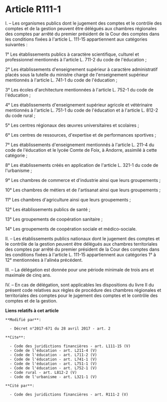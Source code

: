 # Article R111-1

I. – Les organismes publics dont le jugement des comptes et le contrôle des comptes et de la gestion peuvent être délégués
aux chambres régionales des comptes par arrêté du premier président de la Cour des comptes dans les conditions fixées à
l'article L. 111-15 appartiennent aux catégories suivantes : 

1° Les établissements publics à caractère scientifique, culturel et professionnel mentionnés à l'article L. 711-2 du code de
l'éducation ; 

2° Les établissements d'enseignement supérieur à caractère administratif placés sous la tutelle du ministre chargé de
l'enseignement supérieur mentionnés à l'article L. 741-1 du code de l'éducation ; 

3° Les écoles d'architecture mentionnées à l'article L. 752-1 du code de l'éducation ; 

4° Les établissements d'enseignement supérieur agricole et vétérinaire mentionnés à l'article L. 751-1 du code de l'éducation
et à l'article L. 812-2 du code rural ; 

5° Les centres régionaux des œuvres universitaires et scolaires ; 

6° Les centres de ressources, d'expertise et de performances sportives ; 

7° Les établissements d'enseignement mentionnés à l'article L. 211-4 du code de l'éducation et le lycée Comte de Foix, à
Andorre, assimilé à cette catégorie ; 

8° Les établissements créés en application de l'article L. 321-1 du code de l'urbanisme ; 

9° Les chambres de commerce et d'industrie ainsi que leurs groupements ; 

10° Les chambres de métiers et de l'artisanat ainsi que leurs groupements ; 

11° Les chambres d'agriculture ainsi que leurs groupements ; 

12° Les établissements publics de santé ; 

13° Les groupements de coopération sanitaire ; 

14° Les groupements de coopération sociale et médico-sociale. 

II. – Les établissements publics nationaux dont le jugement des comptes et le contrôle de la gestion peuvent être délégués
aux chambres territoriales des comptes par arrêté du premier président de la Cour des comptes dans les conditions fixées à
l'article L. 111-15 appartiennent aux catégories 1° à 12° mentionnées à l'alinéa précédent. 

III. – La délégation est donnée pour une période minimale de trois ans et maximale de cinq ans. 

IV. – En cas de délégation, sont applicables les dispositions du livre II du présent code relatives aux règles de procédure
des chambres régionales et territoriales des comptes pour le jugement des comptes et le contrôle des comptes et de la
gestion.

**Liens relatifs à cet article**

	**Modifié par**:

	  - Décret n°2017-671 du 28 avril 2017 - art. 2

	**Cite**:

	  - Code des juridictions financières - art. L111-15 (V)
	  - Code de l'éducation - art. L211-4 (V)
	  - Code de l'éducation - art. L711-2 (V)
	  - Code de l'éducation - art. L741-1 (V)
	  - Code de l'éducation - art. L751-1 (V)
	  - Code de l'éducation - art. L752-1 (V)
	  - Code rural - art. L812-2 (V)
	  - Code de l'urbanisme - art. L321-1 (V)

	**Cité par**:

	  - Code des juridictions financières - art. R111-2 (V)
